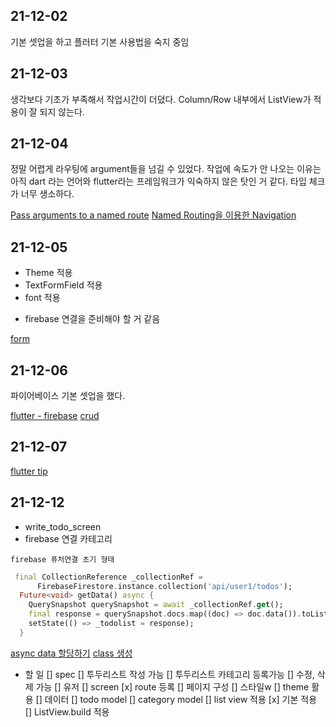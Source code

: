 ## 21-12-02

기본 셋업을 하고 플러터 기본 사용법을 숙지 중임

## 21-12-03

생각보다 기초가 부족해서 작업시간이 더뎠다.
Column/Row 내부에서 ListView가 적용이 잘 되지 않는다.

## 21-12-04

정말 어렵게 라우팅에 argument들을 넘길 수 있었다.
작업에 속도가 안 나오는 이유는 아직 dart 라는 언어와 flutter라는 프레임워크가
익숙하지 않은 탓인 거 같다. 타입 체크가 너무 생소하다.

[Pass arguments to a named route](https://flutter-ko.dev/docs/cookbook/navigation/navigate-with-arguments)
[Named Routing을 이용한 Navigation](https://seizemymoment.tistory.com/51)


## 21-12-05
- Theme 적용
- TextFormField 적용
- font 적용
* firebase 연결을 준비해야 할 거 같음

[form](https://docs.flutter.dev/cookbook/forms/validation)

## 21-12-06

파이어베이스 기본 셋업을 했다.

[flutter - firebase](https://firebase.flutter.dev/)
[crud](https://medium.com/flutter-community/flutter-crud-operations-using-firebase-cloud-firestore-a7ef38bbf027)


## 21-12-07

[flutter tip](https://dev.to/chektek/11-beginner-tips-for-google-s-flutter-ood)


## 21-12-12
- write_todo_screen
- firebase 연결 카테고리

`firebase 퓨처연결 초기 형태`
```dart
 final CollectionReference _collectionRef =
      FirebaseFirestore.instance.collection('api/user1/todos');
  Future<void> getData() async {
    QuerySnapshot querySnapshot = await _collectionRef.get();
    final response = querySnapshot.docs.map((doc) => doc.data()).toList();
    setState(() => _todolist = response);
  }
```

[async data 할당하기](https://www.codegrepper.com/code-examples/dart/how+to+put+value+from+async+function+as+parameter+flutter)
[class 생성](https://app.quicktype.io/)

- 할 일
  [] spec
    [] 투두리스트 작성 가능
    [] 투두리스트 카테고리 등록가능
    [] 수정, 삭제 가능
  [] 유저
  [] screen
    [x] route 등록
    [] 페이지 구성
  [] 스타일w
    [] theme 활용
  [] 데이터
    [] todo model
    [] category model
  [] list view 적용
    [x] 기본 적용
    [] ListView.build 적용
